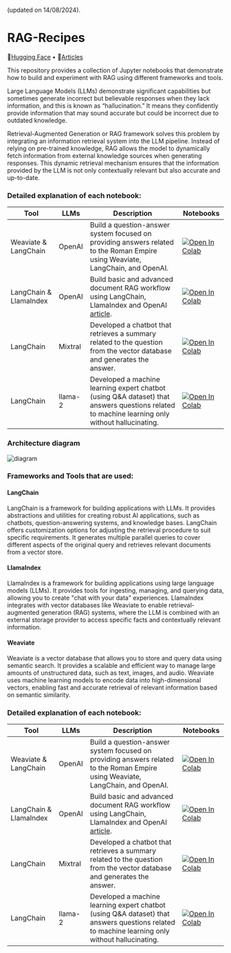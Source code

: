 (updated on 14/08/2024).
# RAG-Recipes
<p>
  🤗<a href="https://huggingface.co/prsdm">Hugging Face</a> • 📝<a href="https://medium.com/@prasadmahamulkar">Articles</a>
</p>
This repository provides a collection of Jupyter notebooks that demonstrate how to build and experiment with RAG using different frameworks and tools. 

Large Language Models (LLMs) demonstrate significant capabilities but sometimes generate incorrect but believable responses when they lack information, and this is known as “hallucination.” It means they confidently provide information that may sound accurate but could be incorrect due to outdated knowledge.

Retrieval-Augmented Generation or RAG framework solves this problem by integrating an information retrieval system into the LLM pipeline. Instead of relying on pre-trained knowledge, RAG allows the model to dynamically fetch information from external knowledge sources when generating responses. This dynamic retrieval mechanism ensures that the information provided by the LLM is not only contextually relevant but also accurate and up-to-date.

### Detailed explanation of each notebook:
| Tool                         | LLMs                      | Description                                                        | Notebooks |
|------------------------------|---------------------------|--------------------------------------------------------------------|-----------|
| Weaviate & LangChain       | OpenAI                    | Build a question-answer system focused on providing answers related to the Roman Empire using Weaviate, LangChain, and OpenAI.                | [![Open In Colab](https://colab.research.google.com/assets/colab-badge.svg)](https://colab.research.google.com/github/prsdm/rag-recipes/blob/main/LangChain-Weaviate-openai.ipynb) |
| LangChain & LlamaIndex        | OpenAI                    | Build basic and advanced document RAG workflow using  LangChain, LlamaIndex and OpenAI <a href="https://medium.com/@prasadmahamulkar/introduction-to-retrieval-augmented-generation-rag-using-langchain-and-lamaindex-bd0047628e2a">article</a>.              | [![Open In Colab](https://colab.research.google.com/assets/colab-badge.svg)](https://colab.research.google.com/github/prsdm/rag-recipes/blob/main/LlamaIndex-LangChain-openai.ipynb) |
| LangChain                   | Mixtral                   | Developed a chatbot that retrieves a summary related to the question from the vector database and generates the answer. | [![Open In Colab](https://colab.research.google.com/assets/colab-badge.svg)](https://colab.research.google.com/github/prsdm/rag-recipes/blob/main/LangChain-Mixtral.ipynb) |
| LangChain                    | llama-2                   | Developed a machine learning expert chatbot (using Q&A dataset) that answers questions related to machine learning only without hallucinating. | [![Open In Colab](https://colab.research.google.com/assets/colab-badge.svg)](https://colab.research.google.com/github/prsdm/rag-recipes/blob/main/LangChain-Llama-2.ipynb) |

### Architecture diagram
![diagram](https://github.com/user-attachments/assets/2be3f7f0-fcd3-4d7a-8231-eb8efcb693e7)
### Frameworks and Tools that are used:
#### LangChain

LangChain is a framework for building applications with LLMs. It provides abstractions and utilities for creating robust AI applications, such as chatbots, question-answering systems, and knowledge bases. LangChain offers customization options for adjusting the retrieval procedure to suit specific requirements. It generates multiple parallel queries to cover different aspects of the original query and retrieves relevant documents from a vector store.

#### LlamaIndex

LlamaIndex is a framework for building applications using large language models (LLMs). It provides tools for ingesting, managing, and querying data, allowing you to create "chat with your data" experiences. LlamaIndex integrates with vector databases like Weaviate to enable retrieval-augmented generation (RAG) systems, where the LLM is combined with an external storage provider to access specific facts and contextually relevant information.

#### Weaviate

Weaviate is a vector database that allows you to store and query data using semantic search. It provides a scalable and efficient way to manage large amounts of unstructured data, such as text, images, and audio. Weaviate uses machine learning models to encode data into high-dimensional vectors, enabling fast and accurate retrieval of relevant information based on semantic similarity.

### Detailed explanation of each notebook:
| Tool                         | LLMs                      | Description                                                        | Notebooks |
|------------------------------|---------------------------|--------------------------------------------------------------------|-----------|
| Weaviate & LangChain       | OpenAI                    | Build a question-answer system focused on providing answers related to the Roman Empire using Weaviate, LangChain, and OpenAI.                | [![Open In Colab](https://colab.research.google.com/assets/colab-badge.svg)](https://colab.research.google.com/github/prsdm/rag-recipes/blob/main/LangChain-Weaviate-openai.ipynb) |
| LangChain & LlamaIndex        | OpenAI                    | Build basic and advanced document RAG workflow using  LangChain, LlamaIndex and OpenAI <a href="https://medium.com/@prasadmahamulkar/introduction-to-retrieval-augmented-generation-rag-using-langchain-and-lamaindex-bd0047628e2a">article</a>.              | [![Open In Colab](https://colab.research.google.com/assets/colab-badge.svg)](https://colab.research.google.com/github/prsdm/rag-recipes/blob/main/LlamaIndex-LangChain-openai.ipynb) |
| LangChain                   | Mixtral                   | Developed a chatbot that retrieves a summary related to the question from the vector database and generates the answer. | [![Open In Colab](https://colab.research.google.com/assets/colab-badge.svg)](https://colab.research.google.com/github/prsdm/rag-recipes/blob/main/LangChain-Mixtral.ipynb) |
| LangChain                    | llama-2                   | Developed a machine learning expert chatbot (using Q&A dataset) that answers questions related to machine learning only without hallucinating. | [![Open In Colab](https://colab.research.google.com/assets/colab-badge.svg)](https://colab.research.google.com/github/prsdm/rag-recipes/blob/main/LangChain-Llama-2.ipynb) |
